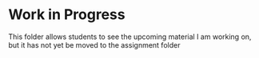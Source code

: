 # Work in Progress
This folder allows students to see the upcoming material I am working on, but it has not yet be moved to the assignment folder